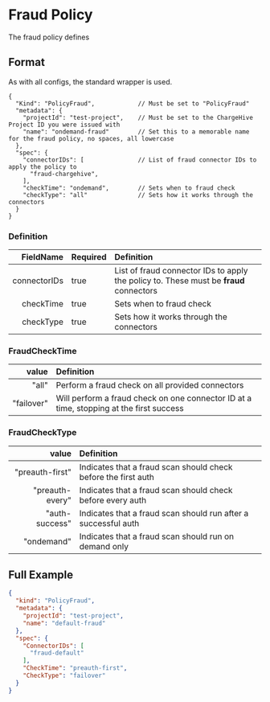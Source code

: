 # Fraud Policy
The fraud policy defines

## Format
As with all configs, the standard wrapper is used.

```json5
{
  "Kind": "PolicyFraud",            // Must be set to "PolicyFraud"
  "metadata": {
    "projectId": "test-project",    // Must be set to the ChargeHive Project ID you were issued with
    "name": "ondemand-fraud"        // Set this to a memorable name for the fraud policy, no spaces, all lowercase
  },
  "spec": {
    "connectorIDs": [               // List of fraud connector IDs to apply the policy to
      "fraud-chargehive",
    ],
    "checkTime": "ondemand",        // Sets when to fraud check
    "checkType": "all"              // Sets how it works through the connectors
  }
}
```

### Definition
FieldName | Required | Definition 
---:|---|:---
connectorIDs|true|List of fraud connector IDs to apply the policy to. These must be **fraud** connectors
checkTime|true| Sets when to fraud check
checkType|true| Sets how it works through the connectors

### FraudCheckTime
value | Definition 
---:|:---
"all"|Perform a fraud check on all provided connectors
"failover"|Will perform a fraud check on one connector ID at a time, stopping at the first success

### FraudCheckType
value | Definition 
---:|:---
"preauth-first" | Indicates that a fraud scan should check before the first auth
"preauth-every" | Indicates that a fraud scan should check before every auth
"auth-success" | Indicates that a fraud scan should run after a successful auth
"ondemand" | Indicates that a fraud scan should run on demand only

## Full Example

```json
{
  "kind": "PolicyFraud",
  "metadata": {
    "projectId": "test-project",
    "name": "default-fraud"
  },
  "spec": {
    "ConnectorIDs": [
      "fraud-default"
    ],
    "CheckTime": "preauth-first",
    "CheckType": "failover"
  }
}
```